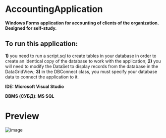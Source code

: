 # **AccountingApplication**
**Windows Forms application for accounting of clients of the organization. Designed for self-study.**

## To run this application:
**1)** you need to run a script.sql to create tables in your database in order to create an identical copy of the database to work with the application;
**2)** you will need to modify the DataSet to display records from the database in the DataGridView;
**3)** in the DBConnect class, you must specify your database data to connect the application to it.

**IDE: Microsoft Visual Studio**

**DBMS (СУБД): MS SQL**

# Preview
![image](https://github.com/qckzzi/AccountingApplication/blob/main/Desktop%202023.03.13%20-%2011.13.59.03%20(1).gif)
